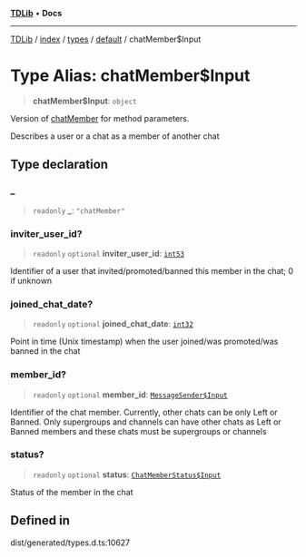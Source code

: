 [**TDLib**](../../../../../../README.md) • **Docs**

***

[TDLib](../../../../../../modules.md) / [index](../../../../../README.md) / [types](../../../README.md) / [default](../README.md) / chatMember$Input

# Type Alias: chatMember$Input

> **chatMember$Input**: `object`

Version of [chatMember](chatMember.md) for method parameters.

Describes a user or a chat as a member of another chat

## Type declaration

### \_

> `readonly` **\_**: `"chatMember"`

### inviter\_user\_id?

> `readonly` `optional` **inviter\_user\_id**: [`int53`](int53.md)

Identifier of a user that invited/promoted/banned this member in the chat; 0 if unknown

### joined\_chat\_date?

> `readonly` `optional` **joined\_chat\_date**: [`int32`](int32.md)

Point in time (Unix timestamp) when the user joined/was promoted/was banned in the chat

### member\_id?

> `readonly` `optional` **member\_id**: [`MessageSender$Input`](MessageSender$Input.md)

Identifier of the chat member. Currently, other chats can be only Left or Banned. Only supergroups and channels can have other chats as Left or Banned members and these chats must be supergroups or channels

### status?

> `readonly` `optional` **status**: [`ChatMemberStatus$Input`](ChatMemberStatus$Input.md)

Status of the member in the chat

## Defined in

dist/generated/types.d.ts:10627
